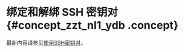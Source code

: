 # 绑定和解绑 SSH 密钥对 {#concept_zzt_nl1_ydb .concept}

最新内容请参见[使用SSH密钥对](../../../../../cn.zh-CN/安全/SSH密钥对/使用SSH密钥对.md#)。

